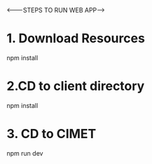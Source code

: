 
<---STEPS TO RUN WEB APP-->

# 1. Download Resources

npm install


# 2.CD to client directory

npm install


# 3. CD to CIMET 

npm run dev